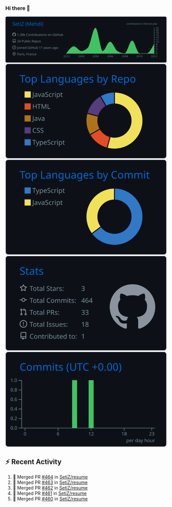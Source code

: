 ### Hi there 👋

![](https://raw.githubusercontent.com/SetiZ/SetiZ/master/profile-summary-card-output/github_dark/0-profile-details.svg)
![](https://raw.githubusercontent.com/SetiZ/SetiZ/master/profile-summary-card-output/github_dark/1-repos-per-language.svg)
![](https://raw.githubusercontent.com/SetiZ/SetiZ/master/profile-summary-card-output/github_dark/2-most-commit-language.svg)
![](https://raw.githubusercontent.com/SetiZ/SetiZ/master/profile-summary-card-output/github_dark/3-stats.svg)
![](https://raw.githubusercontent.com/SetiZ/SetiZ/master/profile-summary-card-output/github_dark/4-productive-time.svg)

## :zap: Recent Activity	

<!--START_SECTION:activity-->
1. 🎉 Merged PR [#464](https://github.com/SetiZ/resume/pull/464) in [SetiZ/resume](https://github.com/SetiZ/resume)
2. 🎉 Merged PR [#463](https://github.com/SetiZ/resume/pull/463) in [SetiZ/resume](https://github.com/SetiZ/resume)
3. 🎉 Merged PR [#462](https://github.com/SetiZ/resume/pull/462) in [SetiZ/resume](https://github.com/SetiZ/resume)
4. 🎉 Merged PR [#461](https://github.com/SetiZ/resume/pull/461) in [SetiZ/resume](https://github.com/SetiZ/resume)
5. 🎉 Merged PR [#460](https://github.com/SetiZ/resume/pull/460) in [SetiZ/resume](https://github.com/SetiZ/resume)
<!--END_SECTION:activity-->

<!--
**SetiZ/SetiZ** is a ✨ _special_ ✨ repository because its `README.md` (this file) appears on your GitHub profile.

Here are some ideas to get you started:

- 🔭 I’m currently working on ...
- 🌱 I’m currently learning ...
- 👯 I’m looking to collaborate on ...
- 🤔 I’m looking for help with ...
- 💬 Ask me about ...
- 📫 How to reach me: ...
- 😄 Pronouns: ...
- ⚡ Fun fact: ...
-->
